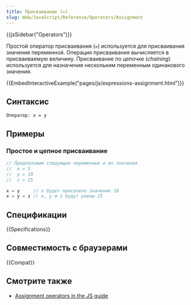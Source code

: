 ```yaml
---
title: Присваивание (=)
slug: Web/JavaScript/Reference/Operators/Assignment
---
```

{{jsSidebar("Operators")}}

Простой оператор присваивания (`=`) используется для присваивания значения переменной. Операция присваивания вычисляется в присваиваемую величину. Присваивание по цепочке (_chaining_) используется для назначения нескольким переменным одинакового значения.

{{EmbedInteractiveExample("pages/js/expressions-assignment.html")}}

## Синтаксис

```
Оператор: x = y
```

## Примеры

### Простое и цепное присваивание

```js
// Предположим следующие переменные и их значения
//  x = 5
//  y = 10
//  z = 25

x = y     // x будет присвоено значение 10
x = y = z // x, y и z будут равны 25
```

## Спецификации

{{Specifications}}

## Совместимость с браузерами

{{Compat}}

## Смотрите также

- [Assignment operators in the JS guide](/ru/docs/Web/JavaScript/Guide/Expressions_and_Operators#Assignment)
